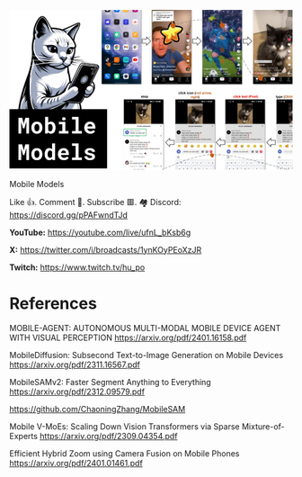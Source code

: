 ![](thumbnails/04.02.2024.png)

Mobile Models

Like 👍. Comment 💬. Subscribe 🟥.
🏘 Discord: https://discord.gg/pPAFwndTJd

**YouTube:** https://youtube.com/live/ufnL_bKsb6g

**X:** https://twitter.com/i/broadcasts/1ynKOyPEoXzJR

**Twitch:** https://www.twitch.tv/hu_po


# References

MOBILE-AGENT: AUTONOMOUS MULTI-MODAL MOBILE DEVICE AGENT WITH VISUAL PERCEPTION
https://arxiv.org/pdf/2401.16158.pdf

MobileDiffusion: Subsecond Text-to-Image Generation on Mobile Devices
https://arxiv.org/pdf/2311.16567.pdf

MobileSAMv2: Faster Segment Anything to Everything
https://arxiv.org/pdf/2312.09579.pdf

https://github.com/ChaoningZhang/MobileSAM

Mobile V-MoEs: Scaling Down Vision Transformers via Sparse Mixture-of-Experts
https://arxiv.org/pdf/2309.04354.pdf

Efficient Hybrid Zoom using Camera Fusion on Mobile Phones
https://arxiv.org/pdf/2401.01461.pdf

